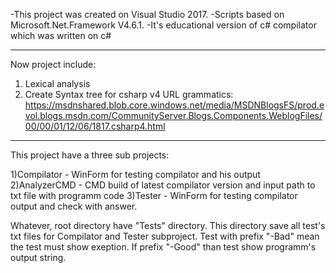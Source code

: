 -This project was created on Visual Studio 2017. 
-Scripts based on Microsoft.Net.Framework V4.6.1. 
-It's educational version of c# compilator which was written on c#
__________________________________________________________________
Now project include:

1) Lexical analysis
2) Create Syntax tree for csharp v4 
   URL grammatics: https://msdnshared.blob.core.windows.net/media/MSDNBlogsFS/prod.evol.blogs.msdn.com/CommunityServer.Blogs.Components.WeblogFiles/00/00/01/12/06/1817.csharp4.html
___________________________________________________________________

This project have a three sub projects:

1)Compilator - WinForm for testing compilator and his output
2)AnalyzerCMD - CMD build of latest compilator version and input path to txt file with programm code
3)Tester - WinForm for testing compilator output and check with answer.

Whatever, root directory have "Tests" directory. This directory save all test's txt files for Compilator and Tester subproject. Test with prefix "-Bad" mean the test must show exeption. If prefix "-Good" than test show programm's output string.
